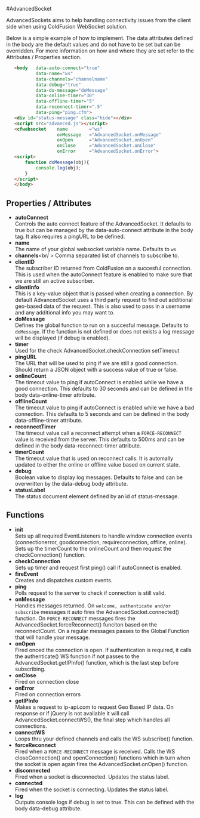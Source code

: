 #AdvancedSocket

AdvancedSockets aims to help handling connectivity issues from the client side when using ColdFusion WebSocket solution.

Below is a simple example of how to implement. The data attributes defined in the body are the default values and do not have to be set but can be overridden. For more information on how and where they are set refer to the Attributes / Properties section.

 ``` html
 	<body 	data-auto-connect="true"
 			data-name="ws"
 			data-channels="channelname"
 			data-debug="true"
 			data-do-message="doMessage"
 			data-online-timer="30"
 			data-offline-timer="5"
 			data-reconnect-timer=".5"
 			data-ping="ping.cfm">
 	<div id="status-message" class="hide"></div>
 	<script src="advanced.js"></script>
	<cfwebsocket 	name		="ws"
					onMessage	="AdvancedSocket.onMessage"
					onOpen		="AdvancedSocket.onOpen"
					onClose		="AdvancedSocket.onClose"
					onError		="AdvancedSocket.onError">
	<script>
		function doMessage(obj){
			console.log(obj);
		}
	</script>
	</body>
 ```

## Properties / Attributes

- __autoConnect__<br />
Controls the auto connect feature of the AdvancedSocket. It defaults to true but can be managed by the data-auto-connect attribute in the body tag. It also requires a pingURL to be defined.
- __name__<br />
The name of your global websocket variable name. Defaults to `ws`
- __channels__<br/ >
Comma separated list of channels to subscribe to.
- __clientID__<br />
The subscriber ID returned from ColdFusion on a succesful connection. This is used when the autoConnect feature is enabled to make sure that we are still an active subscriber.
- __clientInfo__<br />
This is a key-value object that is passed when creating a connection. By default AdvancedSocket uses a third party request to find out additional geo-based data of the request. This is also used to pass in a username and any additional info you may want to.
- __doMessage__<br />
Defines the global function to run on a succesful message. Defaults to `doMessage`. If the function is not defined or does not exists a log message will be displayed (if debug is enabled).
- __timer__<br />
Used for the check AdvancedSocket.checkConnection setTimeout
- __pingURL__<br />
The URL that will be used to ping if we are still a good connection. Should return a JSON object with a success value of true or false.
- __onlineCount__<br />
The timeout value to ping if autoConnect is enabled while we have a good connection. This defaults to 30 seconds and can be defined in the body data-online-timer attribute.
- __offlineCount__<br />
The timeout value to ping if autoConnect is enabled while we have a bad connection. This defaults to 5 seconds and can be defined in the body data-offline-timer attribute.
- __reconnectTimer__<br />
The timeout value call a reconnect attempt when a `FORCE-RECONNECT` value is received from the server. This defaults to 500ms and can be defined in the body data-reconnect-timer attribute.
- __timerCount__<br />
The timeout value that is used on reconnect calls. It is automally updated to either the online or offline value based on current state.
- __debug__<br />
Boolean value to display log messages. Defaults to false and can be overwritten by the data-debug body attribute.
- __statusLabel__<br />
The status document element defined by an id of status-message.

## Functions

- __init__<br />
Sets up all required EventListeners to handle window connection events (connectionerror, goodconnection, requireconnection, offline, online). Sets up the timerCount to the onlineCount and then request the checkConnection() function.
- __checkConnection__<br />
Sets up timer and request first ping() call if autoConnect is enabled.
- __fireEvent__<br />
Creates and dispatches custom events.
- __ping__<br />
Polls request to the server to check if connection is still valid.
- __onMessage__<br />
Handles messages returned. On `welcome, authenticate and/or subscribe` messages it auto fires the AdvancedSocket.connected() function. On `FORCE-RECONNECT` messages fires the AdvancedSocket.forceReconnect() funciton based on the reconnectCount. On a regular messages passes to the Global Function that will handle your message.
- __onOpen__<br />
Fired onced the connection is open. If authentication is required, it calls the authenticate() WS function if not passes to the AdvancedSocket.getIPInfo() function, which is the last step before subscribing.
- __onClose__<br />
Fired on connection close
- __onError__<br />
Fired on connection errors
- __getIPInfo__<br />
Makes a request to ip-api.com to request Geo Based IP data. On response or if jQuery is not available it will call AdvancedSocket.connectWS(), the final step which handles all connections.
- __connectWS__<br />
Loops thru your defined channels and calls the WS subscribe() function.
- __forceReconnect__<br />
Fired when a `FORCE-RECONNECT` message is received. Calls the WS closeConnection() and openConnection() functions which in turn when the socket is open again fires the AdvancedSocket.onOpen() function.
- __disconnected__<br />
Fired when a socket is disconnected. Updates the status label.
- __connected__<br />
Fired when the socket is connecting. Updates the status label.
- __log__<br />
Outputs console logs if debug is set to true. This can be defined with the body data-debug attribute.